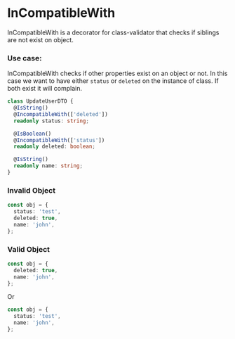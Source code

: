 # InCompatibleWith 
InCompatibleWith is a decorator for class-validator that checks if siblings are not exist on object.

### Use case:

InCompatibleWith checks if other properties exist on an object or not.
In this case we want to have either `status` or `deleted` on the instance of class. If both exist it will complain.

```typescript
class UpdateUserDTO {
  @IsString()
  @IncompatibleWith(['deleted'])
  readonly status: string;

  @IsBoolean()
  @IncompatibleWith(['status'])
  readonly deleted: boolean;

  @IsString()
  readonly name: string;
}
```


### Invalid Object
```typescript
const obj = {
  status: 'test',
  deleted: true,
  name: 'john',
};
```

### Valid Object
```typescript
const obj = {
  deleted: true,
  name: 'john',
};
```
Or
```typescript
const obj = {
  status: 'test',
  name: 'john',
};
```